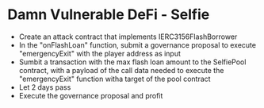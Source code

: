 # Damn Vulnerable DeFi - Selfie

- Create an attack contract that implements IERC3156FlashBorrower
- In the "onFlashLoan" function, submit a governance proposal to execute "emergencyExit" with the player address as input
- Sumbit a transaction with the max flash loan amount to the SelfiePool contract, with a payload of the call data needed to execute the "emergencyExit" function witha  target of the pool contract
- Let 2 days pass
- Execute the governance proposal and profit
